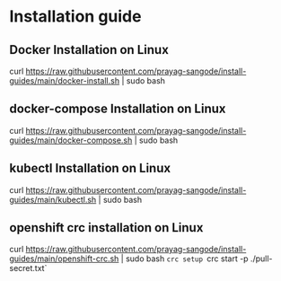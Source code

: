 # Installation guide 

## Docker Installation on Linux

curl https://raw.githubusercontent.com/prayag-sangode/install-guides/main/docker-install.sh | sudo bash 

## docker-compose Installation on Linux

curl https://raw.githubusercontent.com/prayag-sangode/install-guides/main/docker-compose.sh | sudo bash 

## kubectl Installation on Linux

curl https://raw.githubusercontent.com/prayag-sangode/install-guides/main/kubectl.sh | sudo bash 

## openshift crc installation on Linux

curl https://raw.githubusercontent.com/prayag-sangode/install-guides/main/openshift-crc.sh | sudo bash
`crc setup
`crc start -p ./pull-secret.txt`

